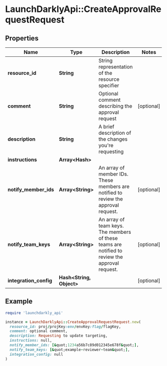 # LaunchDarklyApi::CreateApprovalRequestRequest

## Properties

| Name | Type | Description | Notes |
| ---- | ---- | ----------- | ----- |
| **resource_id** | **String** | String representation of the resource specifier |  |
| **comment** | **String** | Optional comment describing the approval request | [optional] |
| **description** | **String** | A brief description of the changes you&#39;re requesting |  |
| **instructions** | **Array&lt;Hash&gt;** |  |  |
| **notify_member_ids** | **Array&lt;String&gt;** | An array of member IDs. These members are notified to review the approval request. | [optional] |
| **notify_team_keys** | **Array&lt;String&gt;** | An array of team keys. The members of these teams are notified to review the approval request. | [optional] |
| **integration_config** | **Hash&lt;String, Object&gt;** |  | [optional] |

## Example

```ruby
require 'launchdarkly_api'

instance = LaunchDarklyApi::CreateApprovalRequestRequest.new(
  resource_id: proj/projKey:env/envKey:flag/flagKey,
  comment: optional comment,
  description: Requesting to update targeting,
  instructions: null,
  notify_member_ids: [&quot;1234a56b7c89d012345e678f&quot;],
  notify_team_keys: [&quot;example-reviewer-team&quot;],
  integration_config: null
)
```

